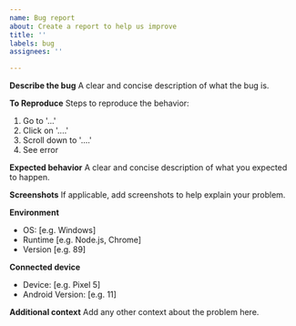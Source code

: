 ```yaml
---
name: Bug report
about: Create a report to help us improve
title: ''
labels: bug
assignees: ''

---
```


<!--

Note: for issues about the demo website, make sure you are using the official one: https://yume-chan.github.io/ya-webadb/

-->

**Describe the bug**
A clear and concise description of what the bug is.

**To Reproduce**
Steps to reproduce the behavior:
1. Go to '...'
2. Click on '....'
3. Scroll down to '....'
4. See error

**Expected behavior**
A clear and concise description of what you expected to happen.

**Screenshots**
If applicable, add screenshots to help explain your problem.

**Environment**
 - OS: [e.g. Windows]
 - Runtime [e.g. Node.js, Chrome]
 - Version [e.g. 89]

**Connected device**
 - Device: [e.g. Pixel 5]
 - Android Version: [e.g. 11]

**Additional context**
Add any other context about the problem here.
